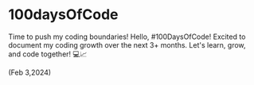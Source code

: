 # 100daysOfCode
Time to push my coding boundaries! Hello, #100DaysOfCode! Excited to document my coding growth over the next 3+ months. Let's learn, grow, and code together! 💻📈

(Feb 3,2024)
